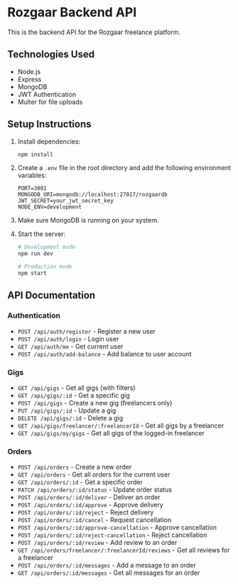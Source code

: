 # Rozgaar Backend API

This is the backend API for the Rozgaar freelance platform.

## Technologies Used

- Node.js
- Express
- MongoDB
- JWT Authentication
- Multer for file uploads

## Setup Instructions

1. Install dependencies:
   ```bash
   npm install
   ```

2. Create a `.env` file in the root directory and add the following environment variables:
   ```
   PORT=3001
   MONGODB_URI=mongodb://localhost:27017/rozgaardb
   JWT_SECRET=your_jwt_secret_key
   NODE_ENV=development
   ```

3. Make sure MongoDB is running on your system.

4. Start the server:
   ```bash
   # Development mode
   npm run dev
   
   # Production mode
   npm start
   ```

## API Documentation

### Authentication

- `POST /api/auth/register` - Register a new user
- `POST /api/auth/login` - Login user
- `GET /api/auth/me` - Get current user
- `POST /api/auth/add-balance` - Add balance to user account

### Gigs

- `GET /api/gigs` - Get all gigs (with filters)
- `GET /api/gigs/:id` - Get a specific gig
- `POST /api/gigs` - Create a new gig (freelancers only)
- `PUT /api/gigs/:id` - Update a gig
- `DELETE /api/gigs/:id` - Delete a gig
- `GET /api/gigs/freelancer/:freelancerId` - Get all gigs by a freelancer
- `GET /api/gigs/my/gigs` - Get all gigs of the logged-in freelancer

### Orders

- `POST /api/orders` - Create a new order
- `GET /api/orders` - Get all orders for the current user
- `GET /api/orders/:id` - Get a specific order
- `PATCH /api/orders/:id/status` - Update order status
- `POST /api/orders/:id/deliver` - Deliver an order
- `POST /api/orders/:id/approve` - Approve delivery
- `POST /api/orders/:id/reject` - Reject delivery
- `POST /api/orders/:id/cancel` - Request cancellation
- `POST /api/orders/:id/approve-cancellation` - Approve cancellation
- `POST /api/orders/:id/reject-cancellation` - Reject cancellation
- `POST /api/orders/:id/review` - Add review to an order
- `GET /api/orders/freelancer/:freelancerId/reviews` - Get all reviews for a freelancer
- `POST /api/orders/:id/messages` - Add a message to an order
- `GET /api/orders/:id/messages` - Get all messages for an order